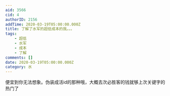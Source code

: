 ```yaml
---
aid: 3566
cid: 4
authorID: 2156
addTime: 2020-03-19T05:00:00.000Z
title: 了解了水军的超低成本的我。。。
tags:
    - 超低
    - 水军
    - 成本
    - 了解
comments: []
date: 2020-03-19T05:00:00.000Z
category: 水
---
```


便宜到你无法想象。伪装成活id的那种哦，大概去次必胜客的钱就够上次关键字的热门了
